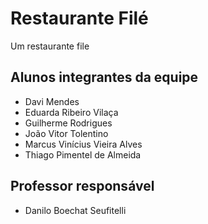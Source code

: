# Restaurante Filé
Um restaurante file

## Alunos integrantes da equipe

* Davi Mendes
* Eduarda Ribeiro Vilaça
* Guilherme Rodrigues
* João Vitor Tolentino
* Marcus Vinícius Vieira Alves
* Thiago Pimentel de Almeida

## Professor responsável 

* Danilo Boechat Seufitelli

